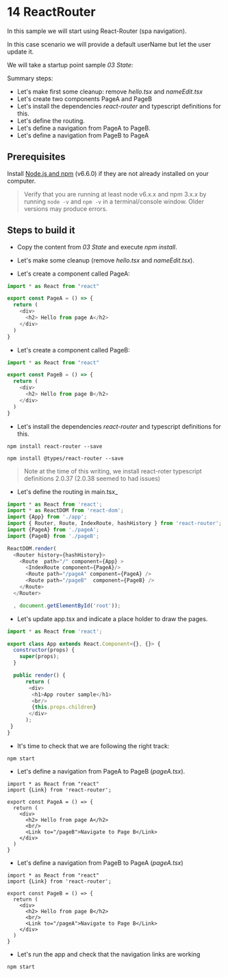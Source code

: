 # 14 ReactRouter

In this sample we will start using React-Router (spa navigation).

In this case scenario we will provide a default userName but let the user update
it.


We will take a startup point sample _03 State_:

Summary steps:

- Let's make first some cleanup: remove _hello.tsx_ and _nameEdit.tsx_
- Let's create two components PageA and PageB
- Let's install the dependencies _react-router_ and typescript definitions for this.
- Let's define the routing.
- Let's define a navigation from PageA to PageB.
- Let's define a navigation from PageB to PageA

## Prerequisites

Install [Node.js and npm](https://nodejs.org/en/) (v6.6.0) if they are not already installed on your computer.

> Verify that you are running at least node v6.x.x and npm 3.x.x by running `node -v` and `npm -v` in a terminal/console window. Older versions may produce errors.

## Steps to build it

- Copy the content from _03 State_ and execute _npm install_.

- Let's make some cleanup (remove _hello.tsx_ and _nameEdit.tsx_).

- Let's create a component called PageA:

```javascript
import * as React from "react"

export const PageA = () => {
  return (
    <div>
      <h2> Hello from page A</h2>
    </div>
  )
}
```

- Let's create a component called PageB:

```javascript
import * as React from "react"

export const PageB = () => {
  return (
    <div>
      <h2> Hello from page B</h2>
    </div>
  )
}
```

- Let's install the dependencies _react-router_ and typescript definitions for this.

```
npm install react-router --save
```
```
npm install @types/react-router --save
```
> Note at the time of this writing, we install react-roter typescript definitions 2.0.37 (2.0.38 seemed to had issues)

- Let's define the routing in main.tsx_

```javascript
import * as React from 'react';
import * as ReactDOM from 'react-dom';
import {App} from './app';
import { Router, Route, IndexRoute, hashHistory } from 'react-router';
import {PageA} from './pageA';
import {PageB} from './pageB';

ReactDOM.render(
  <Router history={hashHistory}>
    <Route  path="/" component={App} >
      <IndexRoute component={PageA}/>
      <Route path="/pageA" component={PageA} />
      <Route path="/pageB"  component={PageB} />
    </Route>
  </Router>

  , document.getElementById('root'));
```

- Let's update app.tsx and indicate a place holder to draw the pages.

```javascript
import * as React from 'react';

export class App extends React.Component<{}, {}> {
  constructor(props) {
    super(props);
  }

  public render() {
      return (
       <div>
        <h1>App router sample</h1>
        <br/>
        {this.props.children}
       </div>
      );
 }
}
```

- It's time to check that we are following the right track:

```
npm start
```

- Let's define a navigation from PageA to PageB (_pageA.tsx_).

```
import * as React from "react"
import {Link} from 'react-router';

export const PageA = () => {
  return (
    <div>
      <h2> Hello from page A</h2>
      <br/>
      <Link to="/pageB">Navigate to Page B</Link>
    </div>
  )
}
```

- Let's define a navigation from PageB to PageA  (_pageA.tsx_)

```
import * as React from "react"
import {Link} from 'react-router';

export const PageB = () => {
  return (
    <div>
      <h2> Hello from page B</h2>
      <br/>
      <Link to="/pageA">Navigate to Page B</Link>
    </div>
  )
}
```


- Let's run the app and check that the navigation links are working

```
npm start
```
